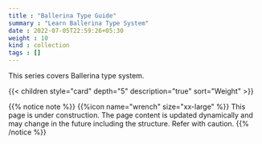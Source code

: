```yaml
---
title : "Ballerina Type Guide"
summary : "Learn Ballerina Type System"
date : 2022-07-05T22:59:26+05:30
weight : 10
kind : collection 
tags : []
---
```


This series covers Ballerina type system.

{{< children style="card" depth="5" description="true" sort="Weight" >}}

{{% notice note %}}
{{%icon name="wrench" size="xx-large" %}} This page is under construction. The page content is updated dynamically and may change in the future including the structure. Refer with caution. 
{{% /notice %}}
